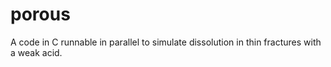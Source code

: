 # porous
A code in C runnable in parallel to simulate dissolution in thin fractures with a weak acid.

